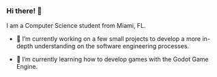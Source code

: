### Hi there! 👋

I am a Computer Science student from Miami, FL.

* 🔭 I’m currently working on a few small projects to develop a more in-depth understanding on the software engineering processes.

* 🌱 I’m currently learning how to develop games with the Godot Game Engine.

<br>

<!--
**iamllcoolray/iamllcoolray** is a ✨ _special_ ✨ repository because its `README.md` (this file) appears on your GitHub profile.

Here are some ideas to get you started:

- 🔭 I’m currently working on ...
- 🌱 I’m currently learning ...
- 👯 I’m looking to collaborate on ...
- 🤔 I’m looking for help with ...
- 💬 Ask me about ...
- 📫 How to reach me: ...
- 😄 Pronouns: ...
- ⚡ Fun fact: ...
-->

